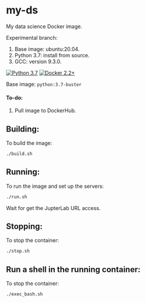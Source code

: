 # my-ds
My data science Docker image.

Experimental branch:
1) Base image: ubuntu:20.04.
2) Python 3.7: install from source.
3) GCC: version 9.3.0.

[![Python 3.7](https://img.shields.io/badge/Python-3.7-gree.svg)](https://www.python.org/downloads/release/python-370/)
[![Docker 2.2+](https://img.shields.io/badge/Docker-2.2+-blue.svg)](https://www.python.org/downloads/release/python-370/)


Base image: `python:3.7-buster`

#### To-do:
1) Pull image to DockerHub.

## Building:
To build the image:

```bash
./build.sh
```

## Running:
To run the image and set up the servers:

```bash
./run.sh
```

Wait for get the JupterLab URL access.

## Stopping:
To stop the container:

```bash
./stop.sh
```

## Run a shell in the running container: 
To stop the container:

```bash
./exec_bash.sh
```